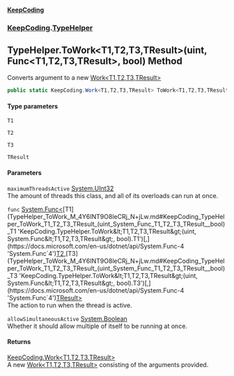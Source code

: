 #### [KeepCoding](index.md 'index')
### [KeepCoding](KeepCoding.md 'KeepCoding').[TypeHelper](TypeHelper.md 'KeepCoding.TypeHelper')
## TypeHelper.ToWork&lt;T1,T2,T3,TResult&gt;(uint, Func&lt;T1,T2,T3,TResult&gt;, bool) Method
Converts argument to a new [Work&lt;T1,T2,T3,TResult&gt;](Work_T1_T2_T3_TResult_.md 'KeepCoding.Work&lt;T1,T2,T3,TResult&gt;')
```csharp
public static KeepCoding.Work<T1,T2,T3,TResult> ToWork<T1,T2,T3,TResult>(this uint maximumThreadsActive, System.Func<T1,T2,T3,TResult> func, bool allowSimultaneousActive=false);
```
#### Type parameters
<a name='KeepCoding_TypeHelper_ToWork_T1_T2_T3_TResult_(uint_System_Func_T1_T2_T3_TResult__bool)_T1'></a>
`T1`  
  
<a name='KeepCoding_TypeHelper_ToWork_T1_T2_T3_TResult_(uint_System_Func_T1_T2_T3_TResult__bool)_T2'></a>
`T2`  
  
<a name='KeepCoding_TypeHelper_ToWork_T1_T2_T3_TResult_(uint_System_Func_T1_T2_T3_TResult__bool)_T3'></a>
`T3`  
  
<a name='KeepCoding_TypeHelper_ToWork_T1_T2_T3_TResult_(uint_System_Func_T1_T2_T3_TResult__bool)_TResult'></a>
`TResult`  
  
#### Parameters
<a name='KeepCoding_TypeHelper_ToWork_T1_T2_T3_TResult_(uint_System_Func_T1_T2_T3_TResult__bool)_maximumThreadsActive'></a>
`maximumThreadsActive` [System.UInt32](https://docs.microsoft.com/en-us/dotnet/api/System.UInt32 'System.UInt32')  
The amount of threads this class, and all of its overloads can run at once.
  
<a name='KeepCoding_TypeHelper_ToWork_T1_T2_T3_TResult_(uint_System_Func_T1_T2_T3_TResult__bool)_func'></a>
`func` [System.Func&lt;](https://docs.microsoft.com/en-us/dotnet/api/System.Func-4 'System.Func`4')[T1](TypeHelper_ToWork_M_4Y6INT9O8leCRj_N+jLw.md#KeepCoding_TypeHelper_ToWork_T1_T2_T3_TResult_(uint_System_Func_T1_T2_T3_TResult__bool)_T1 'KeepCoding.TypeHelper.ToWork&lt;T1,T2,T3,TResult&gt;(uint, System.Func&lt;T1,T2,T3,TResult&gt;, bool).T1')[,](https://docs.microsoft.com/en-us/dotnet/api/System.Func-4 'System.Func`4')[T2](TypeHelper_ToWork_M_4Y6INT9O8leCRj_N+jLw.md#KeepCoding_TypeHelper_ToWork_T1_T2_T3_TResult_(uint_System_Func_T1_T2_T3_TResult__bool)_T2 'KeepCoding.TypeHelper.ToWork&lt;T1,T2,T3,TResult&gt;(uint, System.Func&lt;T1,T2,T3,TResult&gt;, bool).T2')[,](https://docs.microsoft.com/en-us/dotnet/api/System.Func-4 'System.Func`4')[T3](TypeHelper_ToWork_M_4Y6INT9O8leCRj_N+jLw.md#KeepCoding_TypeHelper_ToWork_T1_T2_T3_TResult_(uint_System_Func_T1_T2_T3_TResult__bool)_T3 'KeepCoding.TypeHelper.ToWork&lt;T1,T2,T3,TResult&gt;(uint, System.Func&lt;T1,T2,T3,TResult&gt;, bool).T3')[,](https://docs.microsoft.com/en-us/dotnet/api/System.Func-4 'System.Func`4')[TResult](TypeHelper_ToWork_M_4Y6INT9O8leCRj_N+jLw.md#KeepCoding_TypeHelper_ToWork_T1_T2_T3_TResult_(uint_System_Func_T1_T2_T3_TResult__bool)_TResult 'KeepCoding.TypeHelper.ToWork&lt;T1,T2,T3,TResult&gt;(uint, System.Func&lt;T1,T2,T3,TResult&gt;, bool).TResult')[&gt;](https://docs.microsoft.com/en-us/dotnet/api/System.Func-4 'System.Func`4')  
The action to run when the thread is active.
  
<a name='KeepCoding_TypeHelper_ToWork_T1_T2_T3_TResult_(uint_System_Func_T1_T2_T3_TResult__bool)_allowSimultaneousActive'></a>
`allowSimultaneousActive` [System.Boolean](https://docs.microsoft.com/en-us/dotnet/api/System.Boolean 'System.Boolean')  
Whether it should allow multiple of itself to be running at once.
  
#### Returns
[KeepCoding.Work&lt;](Work_T1_T2_T3_TResult_.md 'KeepCoding.Work&lt;T1,T2,T3,TResult&gt;')[T1](TypeHelper_ToWork_M_4Y6INT9O8leCRj_N+jLw.md#KeepCoding_TypeHelper_ToWork_T1_T2_T3_TResult_(uint_System_Func_T1_T2_T3_TResult__bool)_T1 'KeepCoding.TypeHelper.ToWork&lt;T1,T2,T3,TResult&gt;(uint, System.Func&lt;T1,T2,T3,TResult&gt;, bool).T1')[,](Work_T1_T2_T3_TResult_.md 'KeepCoding.Work&lt;T1,T2,T3,TResult&gt;')[T2](TypeHelper_ToWork_M_4Y6INT9O8leCRj_N+jLw.md#KeepCoding_TypeHelper_ToWork_T1_T2_T3_TResult_(uint_System_Func_T1_T2_T3_TResult__bool)_T2 'KeepCoding.TypeHelper.ToWork&lt;T1,T2,T3,TResult&gt;(uint, System.Func&lt;T1,T2,T3,TResult&gt;, bool).T2')[,](Work_T1_T2_T3_TResult_.md 'KeepCoding.Work&lt;T1,T2,T3,TResult&gt;')[T3](TypeHelper_ToWork_M_4Y6INT9O8leCRj_N+jLw.md#KeepCoding_TypeHelper_ToWork_T1_T2_T3_TResult_(uint_System_Func_T1_T2_T3_TResult__bool)_T3 'KeepCoding.TypeHelper.ToWork&lt;T1,T2,T3,TResult&gt;(uint, System.Func&lt;T1,T2,T3,TResult&gt;, bool).T3')[,](Work_T1_T2_T3_TResult_.md 'KeepCoding.Work&lt;T1,T2,T3,TResult&gt;')[TResult](TypeHelper_ToWork_M_4Y6INT9O8leCRj_N+jLw.md#KeepCoding_TypeHelper_ToWork_T1_T2_T3_TResult_(uint_System_Func_T1_T2_T3_TResult__bool)_TResult 'KeepCoding.TypeHelper.ToWork&lt;T1,T2,T3,TResult&gt;(uint, System.Func&lt;T1,T2,T3,TResult&gt;, bool).TResult')[&gt;](Work_T1_T2_T3_TResult_.md 'KeepCoding.Work&lt;T1,T2,T3,TResult&gt;')  
A new [Work&lt;T1,T2,T3,TResult&gt;](Work_T1_T2_T3_TResult_.md 'KeepCoding.Work&lt;T1,T2,T3,TResult&gt;') consisting of the arguments provided.
